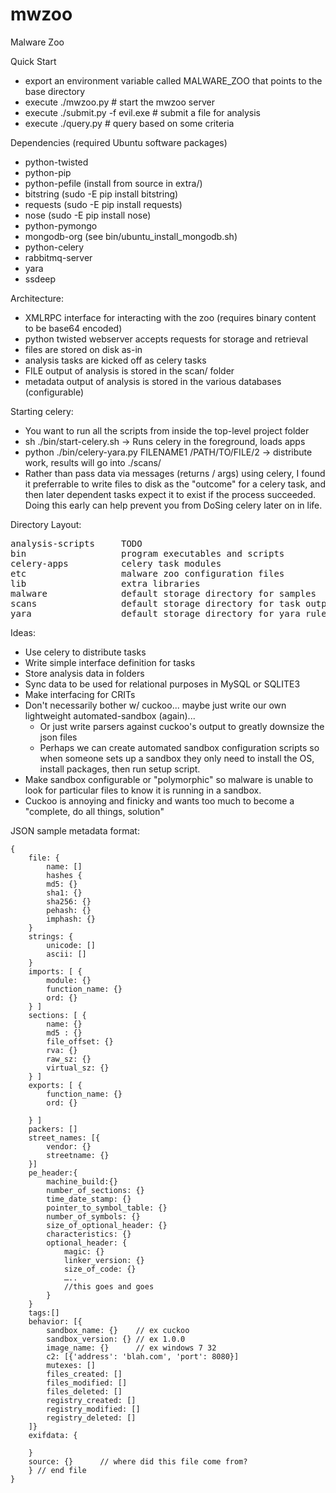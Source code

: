 mwzoo
=====

Malware Zoo

Quick Start
 - export an environment variable called MALWARE_ZOO that points to the base directory
 - execute ./mwzoo.py # start the mwzoo server
 - execute ./submit.py -f evil.exe # submit a file for analysis
 - execute ./query.py # query based on some criteria

Dependencies (required Ubuntu software packages)
 - python-twisted
 - python-pip
 - python-pefile (install from source in extra/)
 - bitstring (sudo -E pip install bitstring)
 - requests (sudo -E pip install requests)
 - nose (sudo -E pip install nose)
 - python-pymongo
 - mongodb-org (see bin/ubuntu_install_mongodb.sh)
 - python-celery
 - rabbitmq-server
 - yara
 - ssdeep

Architecture:
 - XMLRPC interface for interacting with the zoo (requires binary content to be base64 encoded)
 - python twisted webserver accepts requests for storage and retrieval
 - files are stored on disk as-in
 - analysis tasks are kicked off as celery tasks
 - FILE output of analysis is stored in the scan/ folder
 - metadata output of analysis is stored in the various databases (configurable)

Starting celery:
 - You want to run all the scripts from inside the top-level project folder
 - sh ./bin/start-celery.sh -> Runs celery in the foreground, loads apps
 - python ./bin/celery-yara.py FILENAME1 /PATH/TO/FILE/2 -> distribute work, results will go into ./scans/
 - Rather than pass data via messages (returns / args) using celery, I found it preferrable to write files to disk as the "outcome" for a celery task, and then later dependent tasks expect it to exist if the process succeeded. Doing this early can help prevent you from DoSing celery later on in life.
 
Directory Layout:
<pre>
analysis-scripts     TODO
bin                  program executables and scripts
celery-apps          celery task modules
etc                  malware zoo configuration files
lib                  extra libraries
malware              default storage directory for samples
scans                default storage directory for task output (?)
yara                 default storage directory for yara rules
</pre>

Ideas:
 - Use celery to distribute tasks
 - Write simple interface definition for tasks
 - Store analysis data in folders
 - Sync data to be used for relational purposes in MySQL or SQLITE3
 - Make interfacing for CRITs
 - Don't necessarily bother w/ cuckoo... maybe just write our own lightweight automated-sandbox (again)...
   - Or just write parsers against cuckoo's output to greatly downsize the json files
   - Perhaps we can create automated sandbox configuration scripts so when someone sets up a sandbox they only need to install the OS, install packages, then run setup script.
 - Make sandbox configurable or "polymorphic" so malware is unable to look for particular files to know it is running in a sandbox.
 - Cuckoo is annoying and finicky and wants too much to become a "complete, do all things, solution"

JSON sample metadata format:
```
{
    file: {
        name: [] 
        hashes {
        md5: {}
        sha1: {}
        sha256: {}
        pehash: {}
        imphash: {}
    }
    strings: {
        unicode: []
        ascii: []
    }
    imports: [ {
        module: {}
        function_name: {}
        ord: {}
    } ]
    sections: [ {
        name: {} 
        md5 : {}
        file_offset: {}
        rva: {}
        raw_sz: {}
        virtual_sz: {}
    } ]
    exports: [ {
        function_name: {}
        ord: {}
        
    } ]
    packers: []
    street_names: [{
        vendor: {}
        streetname: {}
    }]
    pe_header:{
        machine_build:{}
        number_of_sections: {}
        time_date_stamp: {}
        pointer_to_symbol_table: {}
        number_of_symbols: {}
        size_of_optional_header: {}
        characteristics: {}
        optional_header: {
            magic: {}
            linker_version: {}
            size_of_code: {}
            …..
            //this goes and goes
        }
    }
    tags:[]
    behavior: [{
        sandbox_name: {}    // ex cuckoo
        sandbox_version: {} // ex 1.0.0
        image_name: {}      // ex windows 7 32
        c2: [{'address': 'blah.com', 'port': 8080}]          
        mutexes: []
        files_created: []
        files_modified: []
        files_deleted: []
        registry_created: []
        registry_modified: []
        registry_deleted: []
    ]}
    exifdata: {
        
    }
    source: {}      // where did this file come from?
    } // end file
}
```

